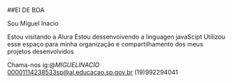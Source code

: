 ##EI DE BOA

Sou Miguel Inacio

Estou visitando a Alura
Estou dessenvoivendo a linguagen javaScipt
Utilizou esse espaço para minha organização e compartilhamento dos meus projetos desenvolvidos


Chama-nos
ig:@_MIGUELINACIO_
00001114238533sp@al.educacao.sp.gov.br
(19)992294041
